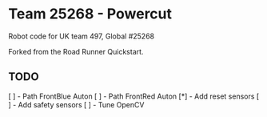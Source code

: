 # Team 25268 - Powercut

Robot code for UK team 497, Global #25268

Forked from the Road Runner Quickstart. 

## TODO
[ ] - Path FrontBlue Auton
[ ] - Path FrontRed Auton
[*] - Add reset sensors
[ ] - Add safety sensors
[ ] - Tune OpenCV

